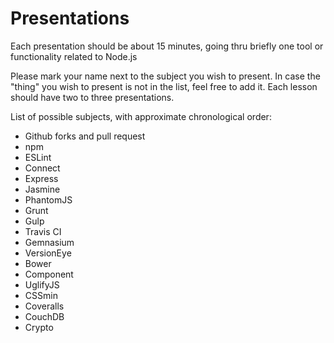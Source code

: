 # Presentations

Each presentation should be about 15 minutes, going thru briefly one tool or functionality related to Node.js

Please mark your name next to the subject you wish to present. In case the "thing" you wish to present is not in the
list, feel free to add it.
Each lesson should have two to three presentations.

List of possible subjects, with approximate chronological order:

- Github forks and pull request
- npm
- ESLint
- Connect
- Express
- Jasmine
- PhantomJS
- Grunt
- Gulp
- Travis CI
- Gemnasium 
- VersionEye
- Bower 
- Component
- UglifyJS
- CSSmin
- Coveralls
- CouchDB
- Crypto
